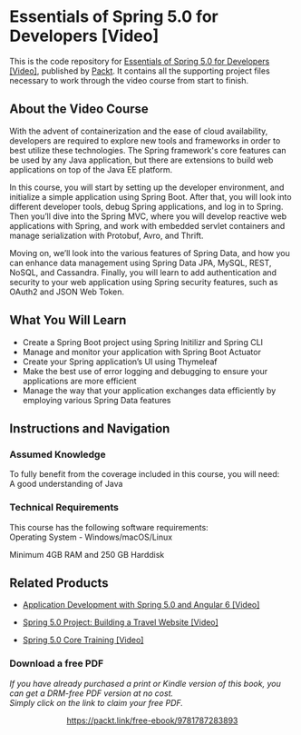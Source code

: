 # Essentials of Spring 5.0 for Developers [Video]
This is the code repository for [Essentials of Spring 5.0 for Developers [Video]](https://www.packtpub.com/application-development/essentials-spring-50-developers-video?utm_source=github&utm_medium=repository&utm_campaign=9781787283893), published by [Packt](https://www.packtpub.com/?utm_source=github). It contains all the supporting project files necessary to work through the video course from start to finish.
## About the Video Course
With the advent of containerization and the ease of cloud availability, developers are required to explore new tools and frameworks in order to best utilize these technologies. The Spring framework's core features can be used by any Java application, but there are extensions to build web applications on top of the Java EE platform.

In this course, you will start by setting up the developer environment, and initialize a simple application using Spring Boot. After that, you will look into different developer tools, debug Spring applications, and log in to Spring. Then you’ll dive into the Spring MVC, where you will develop reactive web applications with Spring, and work with embedded servlet containers and manage serialization with Protobuf, Avro, and Thrift.

Moving on, we’ll look into the various features of Spring Data, and how you can enhance data management using Spring Data JPA, MySQL, REST, NoSQL, and Cassandra. Finally, you will learn to add authentication and security to your web application using Spring security features, such as OAuth2 and JSON Web Token.

<H2>What You Will Learn</H2>
<DIV class=book-info-will-learn-text>
<UL>
<LI>Create a Spring Boot project using Spring Initilizr and Spring CLI 
<LI>Manage and monitor your application with Spring Boot Actuator 
<LI>Create your Spring application’s UI using Thymeleaf 
<LI>Make the best use of error logging and debugging to ensure your applications are more efficient 
<LI>Manage the way that your application exchanges data efficiently by employing various Spring Data features </LI></UL></DIV>

## Instructions and Navigation
### Assumed Knowledge
To fully benefit from the coverage included in this course, you will need:<br/>
A good understanding of Java
### Technical Requirements
This course has the following software requirements:<br/>
Operating System - Windows/macOS/Linux

Minimum 4GB RAM and 250 GB Harddisk

## Related Products
* [Application Development with Spring 5.0 and Angular 6 [Video]](https://www.packtpub.com/application-development/application-development-spring-50-and-angular-6-video?utm_source=github&utm_medium=repository&utm_campaign=9781788627177)

* [Spring 5.0 Project: Building a Travel Website [Video]](https://www.packtpub.com/application-development/spring-50-project-building-travel-website-video?utm_source=github&utm_medium=repository&utm_campaign=9781787284210)

* [Spring 5.0 Core Training [Video]](https://www.packtpub.com/web-development/spring-50-core-training-video?utm_source=github&utm_medium=repository&utm_campaign=9781787288607)

### Download a free PDF

 <i>If you have already purchased a print or Kindle version of this book, you can get a DRM-free PDF version at no cost.<br>Simply click on the link to claim your free PDF.</i>
<p align="center"> <a href="https://packt.link/free-ebook/9781787283893">https://packt.link/free-ebook/9781787283893 </a> </p>